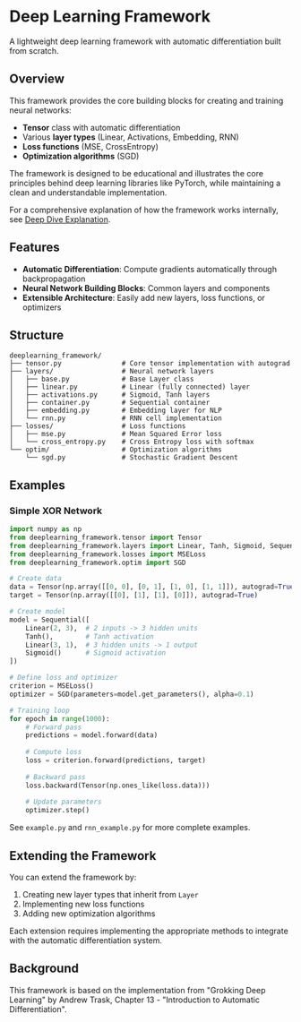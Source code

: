 # Deep Learning Framework

A lightweight deep learning framework with automatic differentiation built from scratch.

## Overview

This framework provides the core building blocks for creating and training neural networks:

- **Tensor** class with automatic differentiation
- Various **layer types** (Linear, Activations, Embedding, RNN)
- **Loss functions** (MSE, CrossEntropy)
- **Optimization algorithms** (SGD)

The framework is designed to be educational and illustrates the core principles behind deep learning libraries like PyTorch, while maintaining a clean and understandable implementation.

For a comprehensive explanation of how the framework works internally, see [Deep Dive Explanation](deep_dive_explanation.md).

## Features

- **Automatic Differentiation**: Compute gradients automatically through backpropagation
- **Neural Network Building Blocks**: Common layers and components  
- **Extensible Architecture**: Easily add new layers, loss functions, or optimizers

## Structure

```
deeplearning_framework/
├── tensor.py               # Core tensor implementation with autograd
├── layers/                 # Neural network layers
│   ├── base.py             # Base Layer class
│   ├── linear.py           # Linear (fully connected) layer
│   ├── activations.py      # Sigmoid, Tanh layers
│   ├── container.py        # Sequential container
│   ├── embedding.py        # Embedding layer for NLP
│   └── rnn.py              # RNN cell implementation
├── losses/                 # Loss functions
│   ├── mse.py              # Mean Squared Error loss
│   └── cross_entropy.py    # Cross Entropy loss with softmax
└── optim/                  # Optimization algorithms
    └── sgd.py              # Stochastic Gradient Descent
```

## Examples

### Simple XOR Network

```python
import numpy as np
from deeplearning_framework.tensor import Tensor
from deeplearning_framework.layers import Linear, Tanh, Sigmoid, Sequential
from deeplearning_framework.losses import MSELoss
from deeplearning_framework.optim import SGD

# Create data
data = Tensor(np.array([[0, 0], [0, 1], [1, 0], [1, 1]]), autograd=True)
target = Tensor(np.array([[0], [1], [1], [0]]), autograd=True)

# Create model
model = Sequential([
    Linear(2, 3),  # 2 inputs -> 3 hidden units
    Tanh(),        # Tanh activation
    Linear(3, 1),  # 3 hidden units -> 1 output
    Sigmoid()      # Sigmoid activation
])

# Define loss and optimizer
criterion = MSELoss()
optimizer = SGD(parameters=model.get_parameters(), alpha=0.1)

# Training loop
for epoch in range(1000):
    # Forward pass
    predictions = model.forward(data)
    
    # Compute loss
    loss = criterion.forward(predictions, target)
    
    # Backward pass
    loss.backward(Tensor(np.ones_like(loss.data)))
    
    # Update parameters
    optimizer.step()
```

See `example.py` and `rnn_example.py` for more complete examples.

## Extending the Framework

You can extend the framework by:

1. Creating new layer types that inherit from `Layer`
2. Implementing new loss functions
3. Adding new optimization algorithms

Each extension requires implementing the appropriate methods to integrate with the automatic differentiation system.

## Background

This framework is based on the implementation from "Grokking Deep Learning" by Andrew Trask, Chapter 13 - "Introduction to Automatic Differentiation".
